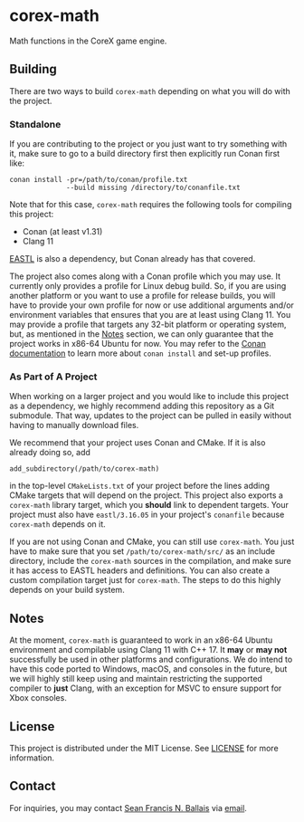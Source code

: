 # corex-math
Math functions in the CoreX game engine.

## Building
There are two ways to build `corex-math` depending on what you will do with the
project.

### Standalone
If you are contributing to the project or you just want to try something with
it, make sure to go to a build directory first then explicitly run Conan first
like:

    conan install -pr=/path/to/conan/profile.txt
                  --build missing /directory/to/conanfile.txt

Note that for this case, `corex-math` requires the following tools for compiling
this project:

* Conan (at least v1.31)
* Clang 11

[EASTL](https://github.com/electronicarts/EASTL/) is also a dependency,
but Conan already has that covered.

The project also comes along with a Conan profile which you may use. It
currently only provides a profile for Linux debug build. So, if you are using
another platform or you want to use a profile for release builds, you will have
to provide your own profile for now or use additional arguments and/or
environment variables that ensures that you are at least using Clang 11. You
may provide a profile that targets any 32-bit platform or operating system,
but, as mentioned in the [Notes](#notes) section, we can only guarantee that the
project works in x86-64 Ubuntu for now. You may refer to the
[Conan documentation](https://docs.conan.io/en/latest/index.html) to learn more
about `conan install` and set-up profiles.

### As Part of A Project
When working on a larger project and you would like to include this project as
a dependency, we highly recommend adding this repository as a Git submodule.
That way, updates to the project can be pulled in easily without having to
manually download files.

We recommend that your project uses Conan and CMake. If it is also already doing
so, add

    add_subdirectory(/path/to/corex-math)

in the top-level `CMakeLists.txt` of your project before the lines adding
CMake targets that will depend on the project. This project also exports a
`corex-math` library target, which you **should** link to dependent targets.
Your project must also have `eastl/3.16.05` in your project's `conanfile`
because `corex-math` depends on it.

If you are not using Conan and CMake, you can still use `corex-math`. You just
have to make sure that you set `/path/to/corex-math/src/` as an include
directory, include the `corex-math` sources in the compilation, and make sure it
has access to EASTL headers and definitions. You can also create a custom
compilation target just for `corex-math`. The steps to do this highly depends
on your build system.

## Notes
At the moment, `corex-math` is guaranteed to work in an x86-64 Ubuntu
environment and compilable using Clang 11 with C++ 17. It **may** or **may not**
successfully be used in other platforms and configurations. We do intend to
have this code ported to Windows, macOS, and consoles in the future, but we
will highly still keep using and maintain restricting the supported compiler
to **just** Clang, with an exception for MSVC to ensure support for Xbox
consoles.

## License

This project is distributed under the MIT License. See
[LICENSE](LICENSE) for more information.

## Contact

For inquiries, you may contact
[Sean Francis N. Ballais](https://seanballais.github.io) via
[email](mailto:sfballais123@gmail.com).
